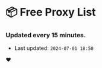 # :package: Free Proxy List
### Updated every 15 minutes.

- Last updated: `2024-07-01 18:50`

:heart:
